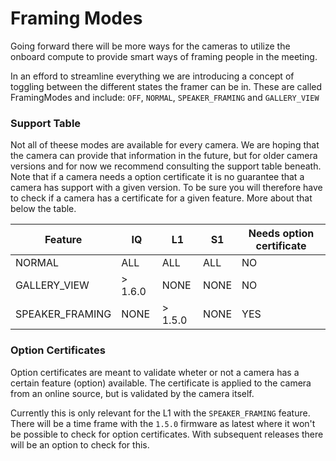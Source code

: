 # Framing Modes

Going forward there will be more ways for the cameras to utilize the onboard compute to provide smart ways of framing people in the meeting.

In an efford to streamline everything we are introducing a concept of toggling between the different states the framer can be in. These are called FramingModes and include: `OFF`, `NORMAL`, `SPEAKER_FRAMING` and `GALLERY_VIEW`

### Support Table

Not all of theese modes are available for every camera. We are hoping that the camera can provide that information in the future, but for older camera versions and for now we recommend consulting the support table beneath. Note that if a camera needs a option certificate it is no guarantee that a camera has support with a given version. To be sure you will therefore have to check if a camera has a certificate for a given feature. More about that below the table.

| Feature         | IQ      | L1      | S1   | Needs option certificate |
| --------------- | ------- | ------- | ---- | ------------------------ |
| NORMAL          | ALL     | ALL     | ALL  | NO                       |
| GALLERY_VIEW    | > 1.6.0 | NONE    | NONE | NO                       |
| SPEAKER_FRAMING | NONE    | > 1.5.0 | NONE | YES                      |

### Option Certificates

Option certificates are meant to validate wheter or not a camera has a certain feature (option) available. The certificate is applied to the camera from an online source, but is validated by the camera itself.

Currently this is only relevant for the L1 with the `SPEAKER_FRAMING` feature. There will be a time frame with the `1.5.0` firmware as latest where it won't be possible to check for option certificates. With subsequent releases there will be an option to check for this.
